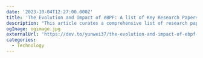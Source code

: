 ```yaml
---
date: '2023-10-04T12:27:00.000Z'
title: 'The Evolution and Impact of eBPF: A list of Key Research Papers from Recent Years'
description: "This article curates a comprehensive list of research papers related to eBPF and it highlights eBPF's capabilities in accelerating network processing, enhancing observability, and enabling programmable packet processing"
ogImage: ogimage.jpg
externalUrl: 'https://dev.to/yunwei37/the-evolution-and-impact-of-ebpf-a-list-of-key-research-papers-from-recent-years-2bjl'
categories:
  - Technology
---
```

